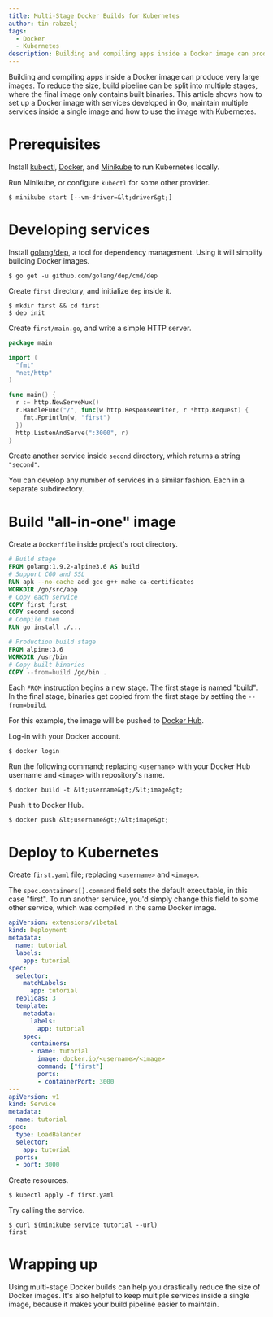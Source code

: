 ```yaml
---
title: Multi-Stage Docker Builds for Kubernetes
author: tin-rabzelj
tags:
  - Docker
  - Kubernetes
description: Building and compiling apps inside a Docker image can produce very large images. To reduce the size, build pipeline can be split into multiple stages, where the final image only contains built binaries. This article shows how to set up a Docker image with services developed in Go, maintain multiple services inside a single image and how to use the image with Kubernetes.
---
```


Building and compiling apps inside a Docker image can produce very large images. To reduce the size, build pipeline can be split into multiple stages, where the final image only contains built binaries. This article shows how to set up a Docker image with services developed in Go, maintain multiple services inside a single image and how to use the image with Kubernetes.

# Prerequisites

Install [kubectl](https://kubernetes.io/docs/tasks/tools/install-kubectl/), [Docker](https://docs.docker.com/engine/installation/), and [Minikube](https://github.com/kubernetes/minikube) to run Kubernetes locally.

Run Minikube, or configure `kubectl` for some other provider.

```
$ minikube start [--vm-driver=&lt;driver&gt;]
```

# Developing services

Install [golang/dep](https://github.com/golang/dep), a tool for dependency management. Using it will simplify building Docker images.

```
$ go get -u github.com/golang/dep/cmd/dep
```

Create `first` directory, and initialize `dep` inside it.

```
$ mkdir first && cd first
$ dep init
```

Create `first/main.go`, and write a simple HTTP server.

```go
package main

import (
  "fmt"
  "net/http"
)

func main() {
  r := http.NewServeMux()
  r.HandleFunc("/", func(w http.ResponseWriter, r *http.Request) {
    fmt.Fprintln(w, "first")
  })
  http.ListenAndServe(":3000", r)
}
```

Create another service inside `second` directory, which returns a string `"second"`.

You can develop any number of services in a similar fashion. Each in a separate subdirectory.

# Build "all-in-one" image

Create a `Dockerfile` inside project's root directory.

```dockerfile
# Build stage
FROM golang:1.9.2-alpine3.6 AS build
# Support CGO and SSL
RUN apk --no-cache add gcc g++ make ca-certificates
WORKDIR /go/src/app
# Copy each service
COPY first first
COPY second second
# Compile them
RUN go install ./...

# Production build stage
FROM alpine:3.6
WORKDIR /usr/bin
# Copy built binaries
COPY --from=build /go/bin .
```

Each `FROM` instruction begins a new stage. The first stage is named "build". In the final stage, binaries get copied from the first stage by setting the `--from=build`.

For this example, the image will be pushed to [Docker Hub](https://hub.docker.com/).

Log-in with your Docker account.

```
$ docker login
```

Run the following command; replacing `<username>` with your Docker Hub username and `<image>` with repository's name.

```
$ docker build -t &lt;username&gt;/&lt;image&gt;
```

Push it to Docker Hub.

```
$ docker push &lt;username&gt;/&lt;image&gt;
```

# Deploy to Kubernetes

Create `first.yaml` file; replacing `<username>` and `<image>`.

The `spec.containers[].command` field sets the default executable, in this case "first". To run another service, you'd simply change this field to some other service, which was compiled in the same Docker image.

```yaml
apiVersion: extensions/v1beta1
kind: Deployment
metadata:
  name: tutorial
  labels:
    app: tutorial
spec:
  selector:
    matchLabels:
      app: tutorial
  replicas: 3
  template:
    metadata:
      labels:
        app: tutorial
    spec:
      containers:
      - name: tutorial
        image: docker.io/<username>/<image>
        command: ["first"]
        ports:
        - containerPort: 3000
---
apiVersion: v1
kind: Service
metadata:
  name: tutorial
spec:
  type: LoadBalancer
  selector:
    app: tutorial
  ports:
  - port: 3000
```

Create resources.

```
$ kubectl apply -f first.yaml
```

Try calling the service.

```
$ curl $(minikube service tutorial --url)
first
```

# Wrapping up

Using multi-stage Docker builds can help you drastically reduce the size of Docker images. It's also helpful to keep multiple services inside a single image, because it makes your build pipeline easier to maintain.
